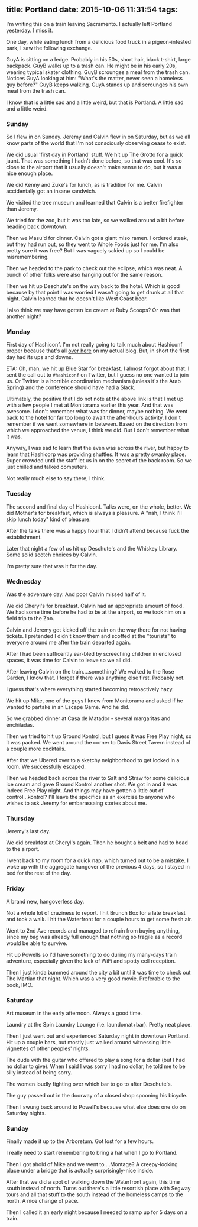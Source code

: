 title: Portland
date: 2015-10-06 11:31:54
tags:
---

I'm writing this on a train leaving Sacramento. I actually left Portland yesterday. I miss it.

One day, while eating lunch from a delicious food truck in a pigeon-infested park, I saw the following exchange.

GuyA is sitting on a ledge. Probably in his 50s, short hair, black t-shirt, large backpack.
GuyB walks up to a trash can. He might be in his early 20s, wearing typical skater clothing.
GuyB scrounges a meal from the trash can. Notices GuyA looking at him: "What's the matter, never seen a homeless guy before?"
GuyB keeps walking. GuyA stands up and scrounges his own meal from the trash can.

I know that is a little sad and a little weird, but that is Portland. A little sad and a little weird.

### Sunday

So I flew in on Sunday. Jeremy and Calvin flew in on Saturday, but as we all know parts of the world that I'm
not consciously observing cease to exist.

We did usual 'first day in Portland' stuff. We hit up The Grotto for a quick jaunt. That was something
I hadn't done before, so that was cool. It's so close to the airport that it usually doesn't make sense
to do, but it was a nice enough place.

We did Kenny and Zuke's for lunch, as is tradition for me. Calvin accidentally got an insane sandwich.

We visited the tree museum and learned that Calvin is a better firefighter than Jeremy.

We tried for the zoo, but it was too late, so we walked around a bit before heading back downtown.

Then we Masu'd for dinner. Calvin got a giant miso ramen. I ordered steak, but they had run out,
so they went to Whole Foods just for me. I'm also pretty sure it was free? But I was vaguely sakied up
so I could be misremembering.

Then we headed to the park to check out the eclipse, which was neat. A bunch of other folks were
also hanging out for the same reason.

Then we hit up Deschute's on the way back to the hotel. Which is good because by that point I was
worried I wasn't going to get drunk at all that night. Calvin learned that he doesn't like West Coast
beer.

I also think we may have gotten ice cream at Ruby Scoops? Or was that another night?

### Monday

First day of Hashiconf. I'm not really going to talk much about Hashiconf proper because that's all
[over here](http://iwritethe.codes/hashiconf-2015-or-wheres-ryan-breen/) on my actual blog. But, in short
the first day had its ups and downs.

ETA: Oh, man, we hit up Blue Star for breakfast. I almost forgot about that. I sent the call out to `#hashiconf`
on Twitter, but I guess no one wanted to join us. Or Twitter is a horrible coordination mechanism (unless it's
the Arab Spring) and the conference should have had a Slack.

Ultimately, the positive that I do not note at the above link is that I met up with a few people I met at
Monitorama earlier this year. And that was awesome. I don't remember what was for dinner, maybe nothing.
We went back to the hotel for far too long to await the after-hours activity. I don't remember if we went
somewhere in between. Based on the direction from which we approached the venue, I think we did. But I don't
remember what it was.

Anyway, I was sad to learn that the even was across the river, but happy to learn that Hashicorp was providing
shuttles. It was a pretty swanky place. Super crowded until the staff let us in on the secret of the back room.
So we just chilled and talked computers.

Not really much else to say there, I think.

### Tuesday

The second and final day of Hashiconf. Talks were, on the whole, better. We did Mother's for breakfast, which
is always a pleasure. A "nah, I think I'll skip lunch today" kind of pleasure.

After the talks there was a happy hour that I didn't attend because fuck the establishment.

Later that night a few of us hit up Deschute's and the Whiskey Library. Some solid scotch choices by Calvin.

I'm pretty sure that was it for the day.

### Wednesday

Was the adventure day. And poor Calvin missed half of it.

We did Cheryl's for breakfast. Calvin had an appropriate amount of food. We had some time before he had to be
at the airport, so we took him on a field trip to the Zoo.

Calvin and Jeremy got kicked off the train on the way there for not having tickets. I pretended I didn't know
them and scoffed at the "tourists" to everyone around me after the train departed again.

After I had been sufficently ear-bled by screeching children in enclosed spaces, it was time for Calvin to leave
so we all did.

After leaving Calvin on the train....something? We walked to the Rose Garden, I know that. I forget if there
was anything else first. Probably not.

I guess that's where everything started becoming retroactively hazy.

We hit up Mike, one of the guys I knew from Monitorama and asked if he wanted to partake in an Escape Game.
And he did.

So we grabbed dinner at Casa de Matador - several margaritas and enchiladas.

Then we tried to hit up Ground Kontrol, but I guess it was Free Play night, so it was packed. We
went around the corner to Davis Street Tavern instead of a couple more cocktails.

After that we Ubered over to a sketchy neighborhood to get locked in a room. We successfully escaped.

Then we headed back across the river to Salt and Straw for some delicious ice cream and gave Ground Kontrol
another shot. We got in and it was indeed Free Play night. And things may have gotten a little out of
control...kontrol? I'll leave the specifics as an exercise to anyone who wishes to ask Jeremy for embarassaing
stories about me.

### Thursday

Jeremy's last day.

We did breakfast at Cheryl's again. Then he bought a belt and had to head to the airport.

I went back to my room for a quick nap, which turned out to be a mistake. I woke up with the aggregate
hangover of the previous 4 days, so I stayed in bed for the rest of the day.

### Friday

A brand new, hangoverless day.

Not a whole lot of craziness to report. I hit Brunch Box for a late breakfast and took a walk.
I hit the Waterfront for a couple hours to get some fresh air.

Went to 2nd Ave records and managed to refrain from buying anything, since my bag was already full enough
that nothing so fragile as a record would be able to survive.

Hit up Powells so I'd have something to do during my many-days train adventure, especially given the lack of WiFi
and spotty cell reception.

Then I just kinda bummed around the city a bit until it was time to check out The Martian that night. Which was a
very good movie. Preferable to the book, IMO.

### Saturday

Art museum in the early afternoon. Always a good time.

Laundry at the Spin Laundry Lounge (i.e. laundomat+bar). Pretty neat place.

Then I just went out and experienced Saturday night in downtown Portland. Hit up a couple bars, but mostly just
walked around witnessing little vignettes of other peoples' nights.

The dude with the guitar who offered to play a song for a dollar (but I had no dollar to give). When
I said I was sorry I had no dollar, he told me to be silly instead of being sorry.

The women loudly fighting over which bar to go to after Deschute's.

The guy passed out in the doorway of a closed shop spooning his bicycle.

Then I swung back around to Powell's because what else does one do on Saturday nights.

### Sunday

Finally made it up to the Arboretum. Got lost for a few hours.

I really need to start remembering to bring a hat when I go to Portland.

Then I got ahold of Mike and we went to....Montage? A creepy-looking place under a bridge that is actually
surprisingly-nice inside.

After that we did a spot of walking down the Waterfront again, this time south instead of north.
Turns out there's a little resortish place with Segway tours and all that stuff to the south
instead of the homeless camps to the north. A nice change of pace.

Then I called it an early night because I needed to ramp up for 5 days on a train.
